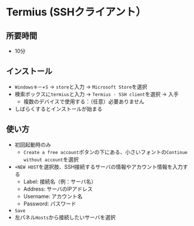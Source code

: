# Termius (SSHクライアント）

## 所要時間

- 10分

## インストール

- `Windowsキー`+`S` → `store`と入力 → `Microsoft Store`を選択
- 検索ボックスに`termius`と入力 → `Termius - SSH client`を選択 → 入手
  - 複数のデバイスで使用する：（任意）必要ありません
- しばらくするとインストールが始まる

## 使い方

- 初回起動時のみ
  - `Create a free account`ボタンの下にある、小さいフォントの`Continue without account`を選択
- `+NEW HOST`を選択肢、SSH接続するサーバの情報やアカウント情報を入力する
  - Label: 接続名（例：サーバ名）
  - Address: サーバのIPアドレス
  - Username: アカウント名
  - Password: パスワード
- `Save`
- 左パネル`Hosts`から接続したいサーバを選択
